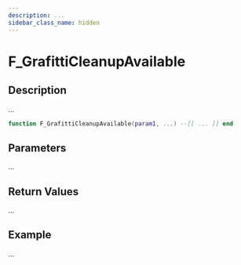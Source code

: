 ```yaml
---
description: ...
sidebar_class_name: hidden
---
```


# F_GrafittiCleanupAvailable

## Description

...

```lua
function F_GrafittiCleanupAvailable(param1, ...) --[[ ... ]] end
```

## Parameters

...

## Return Values

...

## Example

...

